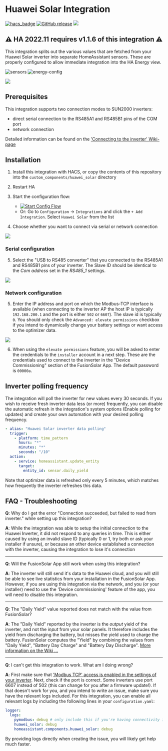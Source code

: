# Huawei Solar Integration

[![hacs_badge](https://img.shields.io/badge/HACS-Default-orange.svg)](https://github.com/hacs/integration)
[![GitHub release](https://img.shields.io/github/release/wlcrs/huawei_solar.svg)](https://GitHub.com/wlcrs/huawei_solar/releases/)
![](https://img.shields.io/badge/dynamic/json?color=41BDF5&logo=home-assistant&label=integration%20usage&suffix=%20installs&cacheSeconds=15600&url=https://analytics.home-assistant.io/custom_integrations.json&query=$.huawei_solar.total)

## ⚠️ HA 2022.11 requires v1.1.6 of this integration ⚠️

This integration splits out the various values that are fetched from your
Huawei Solar inverter into separate HomeAssistant sensors. These are properly
configured  to allow immediate integration into the HA Energy view.

![sensors](images/sensors-screenshot.png)
![energy-config](images/energy-config.png)

![](images/configuration-screenshot.png)

## Prerequisites

This integration supports two connection modes to SUN2000 inverters:
- direct serial connection to the RS485A1 and RS485B1 pins of the COM port 
- network connection

Detailed information can be found on the ['Connecting to the inverter' Wiki-page](https://github.com/wlcrs/huawei_solar/wiki/Connecting-to-the-inverter)

## Installation

1. Install this integration with HACS, or copy the contents of this
repository into the `custom_components/huawei_solar` directory
2. Restart HA
3. Start the configuration flow:
   - [![Start Config Flow](https://my.home-assistant.io/badges/config_flow_start.svg)](https://my.home-assistant.io/redirect/config_flow_start?domain=huawei_solar)
   - Or: Go to `Configuration` -> `Integrations` and click the `+ Add Integration`. Select `Huawei Solar` from the list

4. Choose whether you want to connect via serial or network connection


![](images/select-connection-type.png)


### Serial configuration

5. Select the "USB to RS485 converter" that you connected to the RS485A1 and RS485B1 pins of your inverter. The Slave ID should be identical to the *Com address* set in the *RS485_1* settings.

![](images/usb-device.png)

### Network configuration

5. Enter the IP address and port on which the Modbus-TCP interface is available (when connecting to the inverter AP the host IP is typically `192.168.200.1` and the port is either `502` or `6607`). The slave id is typically `0`. You should only check the `Advanced: elevate permissions` checkbox if you intend to dynamically change your battery settings or want access to the optimizer data.

![](images/network-configuration.png)

6. When using the `elevate permissions` feature, you will be asked to enter
the credentials to the `installer` account in a next step. These are the
credentials used to connect to the inverter in the "Device Commissioning" section of
the FusionSolar App. The default password is `00000a`.


## Inverter polling frequency

The integration will poll the inverter for new values every 30 seconds. If you wish to receive fresh inverter data less (or more) frequently, you can disable the automatic refresh in the integration's system options (Enable polling for updates) and create your own automation with your desired polling frequency.

```yaml
- alias: "Huawei Solar inverter data polling"
  trigger:
    - platform: time_pattern
      hours: "*"
      minutes: "*"
      seconds: "/10"
  action:
    - service: homeassistant.update_entity
      target:
        entity_id: sensor.daily_yield
```

Note that optimizer data is refreshed only every 5 minutes, which matches how frequently the inverter refreshes this data.

## FAQ - Troubleshooting

**Q**: Why do I get the error "Connection succeeded, but failed to read from inverter." while setting up this integration?

**A**: While the integration was able to setup the initial connection to the Huawei Inverter, it did not respond to any queries in time. This is either caused by using an invalid slave ID (typically 0 or 1, try both or ask your installer if unsure), or because an other device established a connection with the inverter, causing the integration to lose it's connection

---

**Q**: Will the FusionSolar App still work when using this integration?

**A**: The inverter will still send it's data to the Huawei cloud, and you will still be able to see live statistics from your installation in the FusionSolar App. However, if you are using this integration via the network, and you (or your installer) need to use the 'Device commissioning' feature of the app, you will need to disable this integration.

---

<a name="daily-yield"></a>

**Q**: The "Daily Yield" value reported does not match with the value from FusionSolar?

**A**: The "Daily Yield" reported by the inverter is the *output* yield of the inverter, and not the *input* from your solar panels. It therefore includes the yield from discharging the battery, but misses the yield used to charge the battery. FusionSolar computes the "Yield" by combining the values from "Daily Yield", "Battery Day Charge" and "Battery Day Discharge". [More information on the Wiki ...](https://github.com/wlcrs/huawei_solar/wiki/Daily-Solar-Yield)

---

<a name="debugging"></a>

**Q**: I can't get this integration to work. What am I doing wrong?

**A**: First make sure that ['Modbus TCP' access is enabled in the settings of your inverter](https://forum.huawei.com/enterprise/en/modbus-tcp-guide/thread/789585-100027). Next, check if the port is correct. Some inverters use port 6607 instead of 502 (this can change for you after a firmware update!). If that doesn't work for you, and you intend to write an issue, make sure you have the relevant logs included. For this integration, you can enable all relevant logs by including the following lines in your `configuration.yaml`:

```yaml
logger:
  logs:
    pymodbus: debug # only include this if you're having connectivity issues
    huawei_solar: debug
    homeassistant.components.huawei_solar: debug
```

By providing logs directly when creating the issue, you will likely get help much faster.
